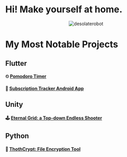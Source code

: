 # Hi! Make yourself at home.

<p align="center">
    <img src="https://github-readme-stats.vercel.app/api/top-langs?username=desolaterobot&exclude_repo=carparkviewer&show_icons=true&locale=en&layout=compact&langs_count=10" alt="desolaterobot" />
</p>

# My Most Notable Projects

## Flutter
#### ⏲ [Pomodoro Timer](https://notsodesolaterobot.github.io/pomodoro/#/)
#### 💸 [Subscription Tracker Android App](https://play.google.com/store/apps/details?id=com.desolate.substracker)

## Unity
#### 🕹 [Eternal Grid: a Top-down Endless Shooter](http://desolaterobot.itch.io/eternal-grid)

## Python
#### 🔐 [ThothCrypt: File Encryption Tool](https://github.com/desolaterobot/thoth)
